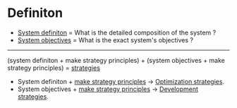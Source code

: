 # Definiton

 * [System definiton](https://github.com/esteem8app/esteem8app.github.io/blob/master/docs/work-the-system/definition/system-definition.md) = What is the detailed composition of the system ?
 * [System objectives](https://github.com/esteem8app/esteem8app.github.io/blob/master/docs/work-the-system/definition/system-objectives.md) = What is the exact system's objectives ?

---

(system definiton + make strategy principles) + (system objectives + make strategy principles) = [strategies](https://github.com/esteem8app/esteem8app.github.io/tree/master/docs/work-the-system/strategies/)

* System definiton + [make strategy principles](https://github.com/esteem8app/esteem8app.github.io/blob/master/docs/work-the-system/tools/make-strategy-principles.md) -> [Optimization strategies](https://github.com/esteem8app/esteem8app.github.io/tree/master/docs/work-the-system/strategies/optimization-strategies).
* System objectives + [make strategy principles](https://github.com/esteem8app/esteem8app.github.io/blob/master/docs/work-the-system/tools/make-strategy-principles.md) -> [Development strategies](https://github.com/esteem8app/esteem8app.github.io/tree/master/docs/work-the-system/strategies/development-strategies).
